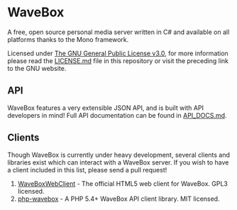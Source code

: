 WaveBox
=======

A free, open source personal media server written in C# and available on all platforms thanks to the Mono framework.

Licensed under [The GNU General Public License v3.0](https://www.gnu.org/licenses/gpl.html "Permalink to The GNU General Public License v3.0 - GNU Project"), for more information please read the [LICENSE.md]("https://github.com/einsteinx2/WaveBox/blob/master/LICENSE.md") file in this repository or visit the preceding link to the GNU website.

API
---

WaveBox features a very extensible JSON API, and is built with API developers in mind!  Full API documentation can be found in [API_DOCS.md](https://github.com/einsteinx2/WaveBox/blob/master/API_DOCS.md).

Clients
-------

Though WaveBox is currently under heavy development, several clients and libraries exist which can interact with a WaveBox server. If you wish to have a client included in this list, please send a pull request!

1. [WaveBoxWebClient](https://github.com/einsteinx2/WaveBoxWebClient) - The official HTML5 web client for WaveBox.  GPL3 licensed.
2. [php-wavebox](https://github.com/mdlayher/php-wavebox) - A PHP 5.4+ WaveBox API client library. MIT licensed.
